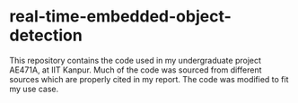 # real-time-embedded-object-detection
This repository contains the code used in my undergraduate project AE471A, at IIT Kanpur. Much of the code was sourced from different sources which are properly cited in my report. The code was modified to fit my use case.
